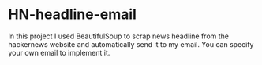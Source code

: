 # HN-headline-email
In this project I used BeautifulSoup to scrap news headline from the hackernews website and automatically send it to my email.
You can specify your own email to implement it.
